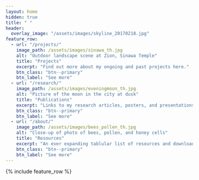 ```yaml
---
layout: home
hidden: true
title: " "
header:
  overlay_image: "/assets/images/skyline_20170218.jpg"
feature_row:
  - url: "/projects/"
    image_path: /assets/images/sinawa_th.jpg
    alt: "Outdoor landscape scene at Zion, Sinawa Temple"
    title: "Projects"
    excerpt: "Find out more about my ongoing and past projects here."
    btn_class: "btn--primary"
    btn_label: "See more"
  - url: "/research/"
    image_path: /assets/images/eveningmoon_th.jpg
    alt: "Picture of the moon in the city at dusk"
    title: "Publications"
    excerpt: "Links to my research articles, posters, and presentations."
    btn_class: "btn--primary"
    btn_label: "See more"
  - url: "/about/"
    image_path: /assets/images/bees_pollen_th.jpg
    alt: "Close-up of photo of bees, pollen, and honey cells"
    title: "Resources"
    excerpt: "An ever expanding tablular list of resources and downloads."
    btn_class: "btn--primary"
    btn_label: "See more"      
---
```


{% include feature_row %}
